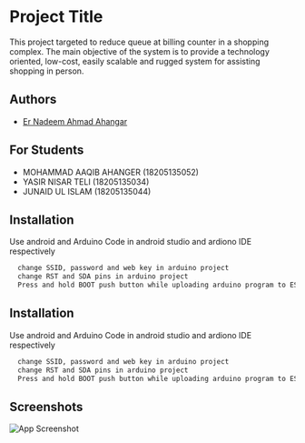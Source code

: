 # Project Title

This project targeted to reduce queue at billing counter in a shopping complex. The main objective of the system is to provide a technology oriented, low-cost, easily scalable and rugged system for assisting shopping in person. 



## Authors

- [Er Nadeem Ahmad Ahangar](https://github.com/Nadeem13)

## For Students

- MOHAMMAD AAQIB AHANGER (18205135052)
- YASIR NISAR TELI (18205135034)
- JUNAID UL ISLAM	 (18205135044)

## Installation

Use android and Arduino Code in android studio and ardiono IDE respectively

```bash
  change SSID, password and web key in arduino project
  change RST and SDA pins in arduino project
  Press and hold BOOT push button while uploading arduino program to ESP32
```


## Installation

Use android and Arduino Code in android studio and ardiono IDE respectively

```bash
  change SSID, password and web key in arduino project
  change RST and SDA pins in arduino project
  Press and hold BOOT push button while uploading arduino program to ESP32
```
    
## Screenshots

![App Screenshot](https://via.placeholder.com/468x300?text=App+Screenshot+Here)


